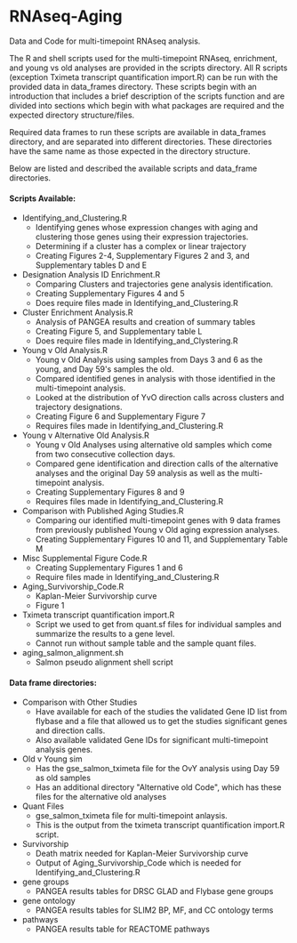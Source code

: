 # RNAseq-Aging

Data and Code for multi-timepoint RNAseq analysis. 

The R and shell scripts used for the multi-timepoint RNAseq, enrichment, and young vs old analyses are provided in the scripts directory. 
All R scripts (exception Tximeta transcript quantification import.R) can be run with the provided data in data_frames directory.
These scripts begin with an introduction that includes a brief description of the scripts function and are divided into sections which begin 
with what packages are required and the expected directory structure/files. 

Required data frames to run these scripts are available in data_frames directory, and 
are separated into different directories. These directories have the same name as those
expected in the directory structure. 

Below are listed and described the available scripts and data_frame directories. 

#### Scripts Available:

* Identifying_and_Clustering.R
  * Identifying genes whose expression changes with aging and clustering those
  genes using their expression trajectories.
  * Determining if a cluster has a complex or linear trajectory
  * Creating Figures 2-4, Supplementary Figures 2 and 3, and Supplementary tables D and E
* Designation Analysis ID Enrichment.R
  * Comparing Clusters and trajectories gene analysis identification.
  * Creating Supplementary Figures 4 and 5
  * Does require files made in Identifying_and_Clustering.R
* Cluster Enrichment Analysis.R
  * Analysis of PANGEA results and creation of summary tables
  * Creating Figure 5, and Supplementary table L
  * Does require files made in Identifying_and_Clystering.R
* Young v Old Analysis.R
  * Young v Old Analysis using samples from Days 3 and 6 as the young, and Day 59's samples the old.
  * Compared identified genes in analysis with those identified in the multi-timepoint analysis. 
  * Looked at the distribution of YvO direction calls across clusters and trajectory designations.
  * Creating Figure 6 and Supplementary Figure 7
  * Requires files made in Identifying_and_Clustering.R
* Young v Alternative Old Analysis.R
  * Young v Old Analyses using alternative old samples which come from two consecutive collection days.
  * Compared gene identification and direction calls of the alternative analyses and the original
  Day 59 analysis as well as the multi-timepoint analysis.
  * Creating Supplementary Figures 8 and 9
  * Requires files made in Identifying_and_Clustering.R
* Comparison with Published Aging Studies.R
  * Comparing our identified multi-timepoint genes with 9 data frames from previously published Young v Old aging expression analyses. 
  * Creating Supplementary Figures 10 and 11, and Supplementary Table M
* Misc Supplemental Figure Code.R
  * Creating Supplementary Figures 1 and 6
  * Require files made in Identifying_and_Clustering.R
* Aging_Survivorship_Code.R
  * Kaplan-Meier Survivorship curve
  * Figure 1
* Tximeta transcript quantification import.R
  * Script we used to get from quant.sf files for individual samples and
  summarize the results to a gene level.
  * Cannot run without sample table and the sample quant files.
* aging_salmon_alignment.sh
  * Salmon pseudo alignment shell script 
  
#### Data frame directories:

* Comparison with Other Studies
  * Have available for each of the studies the validated Gene ID list from flybase and
  a file that allowed us to get the studies significant genes and direction calls.
  * Also available validated Gene IDs for significant multi-timepoint analysis genes. 
* Old v Young sim
  * Has the gse_salmon_tximeta file for the OvY analysis using Day 59 as old samples
  * Has an additional directory "Alternative old Code", which has these files for the 
  alternative old analyses
* Quant Files
  * gse_salmon_tximeta file for multi-timepoint anlaysis.
  * This is the output from the tximeta transcript quantification import.R script.
* Survivorship 
  * Death matrix needed for Kaplan-Meier Survivorship curve
  * Output of Aging_Survivorship_Code which is needed for Identifying_and_Clustering.R
* gene groups
  * PANGEA results tables for DRSC GLAD and Flybase gene groups
* gene ontology
  * PANGEA results tables for SLIM2 BP, MF, and CC ontology terms
* pathways
  * PANGEA results table for REACTOME pathways
